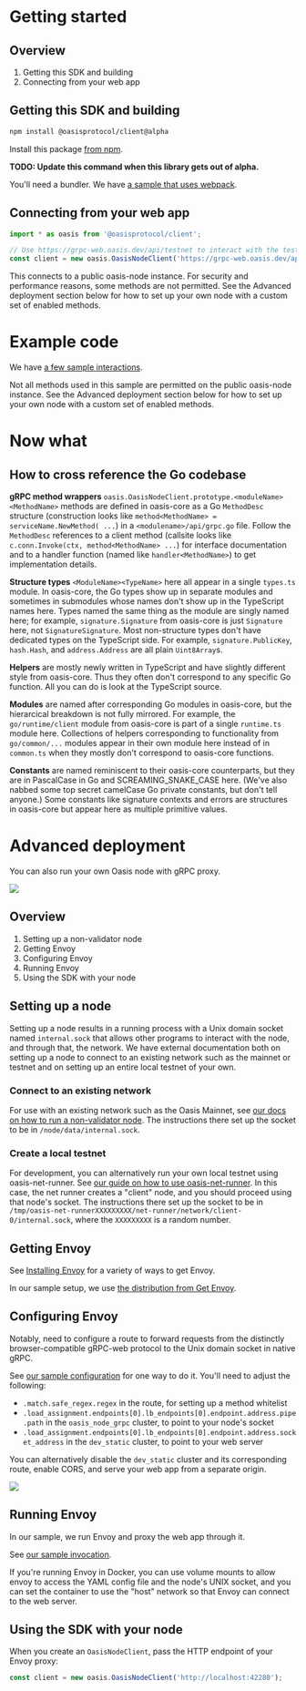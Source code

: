 # Getting started

## Overview

1. Getting this SDK and building
1. Connecting from your web app

## Getting this SDK and building

```sh
npm install @oasisprotocol/client@alpha
```

Install this package [from
npm](https://www.npmjs.com/package/@oasisprotocol/client).

**TODO: Update this command when this library gets out of alpha.**

You'll need a bundler.
We have [a sample that uses webpack](../playground/webpack.config.js).

## Connecting from your web app

```js
import * as oasis from '@oasisprotocol/client';

// Use https://grpc-web.oasis.dev/api/testnet to interact with the testnet instead.
const client = new oasis.OasisNodeClient('https://grpc-web.oasis.dev/api/mainnet');
```

This connects to a public oasis-node instance.
For security and performance reasons, some methods are not permitted.
See the Advanced deployment section below for how to set up your own node with
a custom set of enabled methods.

# Example code

We have [a few sample interactions](../playground/src/index.js).

Not all methods used in this sample are permitted on the public oasis-node
instance.
See the Advanced deployment section below for how to set up your own node with
a custom set of enabled methods.

# Now what

## How to cross reference the Go codebase

**gRPC method wrappers**
`oasis.OasisNodeClient.prototype.<moduleName><MethodName>` methods are defined
in oasis-core as a Go `MethodDesc` structure (construction looks like
`method<MethodName> = serviceName.NewMethod( ...`) in a
`<modulename>/api/grpc.go` file.
Follow the `MethodDesc` references to a client method (callsite looks like
`c.conn.Invoke(ctx, method<MethodName> ...`) for interface documentation and
to a handler function (named like `handler<MethodName>`) to get implementation
details.

**Structure types** `<ModuleName><TypeName>` here all appear in a single
`types.ts` module.
In oasis-core, the Go types show up in separate modules and sometimes in
submodules whose names don't show up in the TypeScript names here.
Types named the same thing as the module are singly named here; for example,
`signature.Signature` from oasis-core is just `Signature` here, not
`SignatureSignature`.
Most non-structure types don't have dedicated types on the TypeScript side.
For example, `signature.PublicKey`, `hash.Hash`, and `address.Address` are all
plain `Uint8Array`s.

**Helpers** are mostly newly written in TypeScript and have slightly different
style from oasis-core.
Thus they often don't correspond to any specific Go function.
All you can do is look at the TypeScript source.

**Modules** are named after corresponding Go modules in oasis-core, but the
hierarcical breakdown is not fully mirrored.
For example, the `go/runtime/client` module from oasis-core is part of a
single `runtime.ts` module here.
Collections of helpers corresponding to functionality from `go/common/...`
modules appear in their own module here instead of in `common.ts` when they
mostly don't correspond to oasis-core functions.

**Constants** are named reminiscent to their oasis-core counterparts, but they
are in PascalCase in Go and SCREAMING_SNAKE_CASE here.
(We've also nabbed some top secret camelCase Go private constants, but don't
tell anyone.)
Some constants like signature contexts and errors are structures in oasis-core
but appear here as multiple primitive values.

# Advanced deployment

You can also run your own Oasis node with gRPC proxy.

<!-- Authored on https://app.diagrams.net/. -->
![](ts-web-blocks.svg)

## Overview

1. Setting up a non-validator node
1. Getting Envoy
1. Configuring Envoy
1. Running Envoy
1. Using the SDK with your node

## Setting up a node

Setting up a node results in a running process with a Unix domain socket named
`internal.sock` that allows other programs to interact with the node, and
through that, the network.
We have external documentation both on setting up a node to connect to an
existing network such as the mainnet or testnet and on setting up an entire
local testnet of your own.

### Connect to an existing network

For use with an existing network such as the Oasis Mainnet, see [our docs on
how to run a non-validator
node](https://docs.oasis.dev/general/run-a-node/set-up-your-node/run-non-validator).
The instructions there set up the socket to be in `/node/data/internal.sock`.

### Create a local testnet

For development, you can alternatively run your own local testnet using
oasis-net-runner.
See [our guide on how to use
oasis-net-runner](https://docs.oasis.dev/oasis-core/development-setup/running-tests-and-development-networks/oasis-net-runner).
In this case, the net runner creates a "client" node, and you should proceed
using that node's socket.
The instructions there set up the socket to be in
`/tmp/oasis-net-runnerXXXXXXXXX/net-runner/network/client-0/internal.sock`,
where the `XXXXXXXXX` is a random number.

## Getting Envoy

See [Installing
Envoy](https://www.envoyproxy.io/docs/envoy/latest/start/install)
for a variety of ways to get Envoy.

In our sample setup, we use [the distribution from Get
Envoy](https://www.getenvoy.io/).

## Configuring Envoy

Notably, need to configure a route to forward requests from the distinctly
browser-compatible gRPC-web protocol to the Unix domain socket in native gRPC.

See [our sample configuration](../playground/sample-envoy.yaml) for one way to
do it.
You'll need to adjust the following:

- `.match.safe_regex.regex` in the route, for setting up a method whitelist
- `.load_assignment.endpoints[0].lb_endpoints[0].endpoint.address.pipe.path`
  in the `oasis_node_grpc` cluster, to point to your node's socket
- `.load_assignment.endpoints[0].lb_endpoints[0].endpoint.address.socket_address`
  in the `dev_static` cluster, to point to your web server

You can alternatively disable the `dev_static` cluster and its corresponding
route, enable CORS, and serve your web app from a separate origin.

![](ts-web-blocks-cors.svg)

## Running Envoy

In our sample, we run Envoy and proxy the web app through it.

See [our sample invocation](../playground/sample-run-envoy.sh).

If you're running Envoy in Docker, you can use volume mounts to allow envoy
to access the YAML config file and the node's UNIX socket, and you can set the
container to use the "host" network so that Envoy can connect to the web
server.

## Using the SDK with your node

When you create an `OasisNodeClient`, pass the HTTP endpoint of your Envoy
proxy:

```js
const client = new oasis.OasisNodeClient('http://localhost:42280');
```
